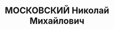 ---
title: МОСКОВСКИЙ Николай Михайлович
description: 'Род. в 1905, Ярославская обл., Угличский р-н, г. Углич. Проживал: Украина,
  г. Киев, ул. Воровского, 28. Артиллерийский склад № 64, Помощник начальника по технической
  части

  Арестован 11.09.1937. Обв. по ст. 54-1"б", 54-8, 54-11. Приговор: ВК ВС СССР, 21.11.1937
  – ВМН. Расстрелян 21.11.1937, в Киеве.

  Реабилитирован ВК ВС СССР 26.09.1957'
---